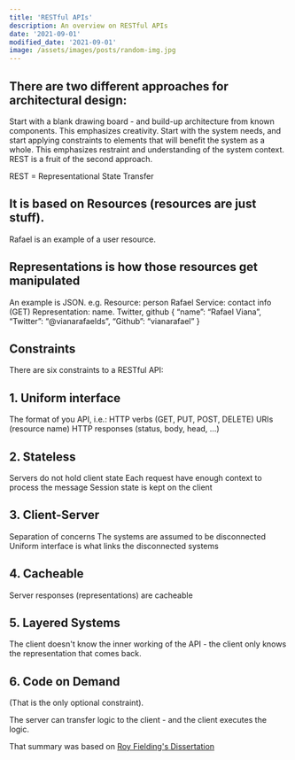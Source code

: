 ```yaml
---
title: 'RESTful APIs'
description: An overview on RESTful APIs
date: '2021-09-01'
modified_date: '2021-09-01'
image: /assets/images/posts/random-img.jpg
---
```

## There are two different approaches for architectural design:
Start with a blank drawing board - and build-up architecture from known components. This emphasizes creativity.
Start with the system needs, and start applying constraints to elements that will benefit the system as a whole. This emphasizes restraint and understanding of the system context.
REST is a fruit of the second approach.

REST = Representational State Transfer

## It is based on Resources (resources are just stuff).
Rafael is an example of a user resource.

## Representations is how those resources get manipulated
An example is JSON. e.g. Resource: person Rafael Service: contact info (GET) Representation: name. Twitter, github { “name”: “Rafael Viana”, “Twitter”: “@vianarafaelds”, “Github”: “vianarafael” }

## Constraints
There are six constraints to a RESTful API:

## 1. Uniform interface
The format of you API, i.e.: HTTP verbs (GET, PUT, POST, DELETE) URIs (resource name) HTTP responses (status, body, head, …)

## 2. Stateless
Servers do not hold client state Each request have enough context to process the message Session state is kept on the client

## 3. Client-Server
Separation of concerns The systems are assumed to be disconnected Uniform interface is what links the disconnected systems

## 4. Cacheable
Server responses (representations) are cacheable

## 5. Layered Systems
The client doesn't know the inner working of the API - the client only knows the representation that comes back.

## 6. Code on Demand
(That is the only optional constraint).

The server can transfer logic to the client - and the client executes the logic.

That summary was based on <a alt="Roy Fielding's Dissertation" href="https://www.ics.uci.edu/~fielding/pubs/dissertation/rest_arch_style.htm">Roy Fielding's Dissertation</a>